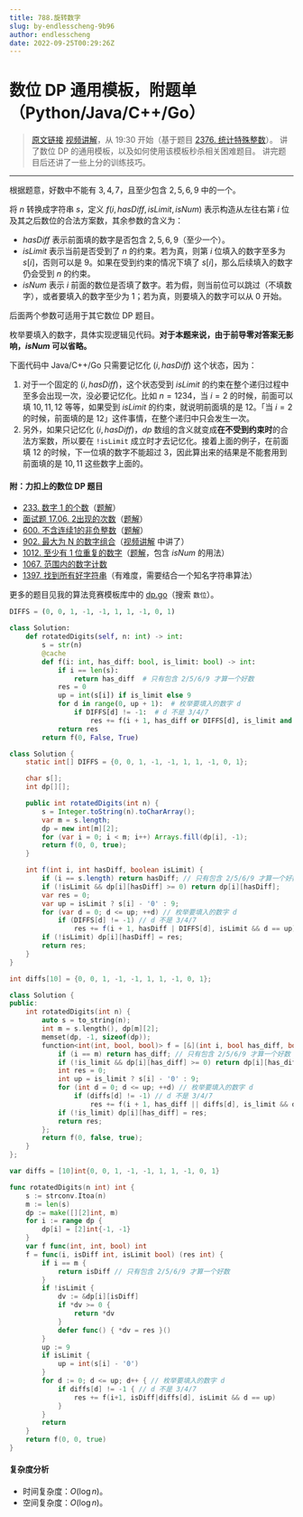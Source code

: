 ```yaml
---
title: 788.旋转数字
slug: by-endlesscheng-9b96
author: endlesscheng
date: 2022-09-25T00:29:26Z
---
```

# 数位 DP 通用模板，附题单（Python/Java/C++/Go）
 
> [原文链接](https://leetcode.cn/problems/rotated-digits/solution/by-endlesscheng-9b96)
[视频讲解](https://www.bilibili.com/video/BV1rS4y1s721)，从 19:30 开始（基于题目 [2376. 统计特殊整数](https://leetcode.cn/problems/count-special-integers/)）。
讲了数位 DP 的通用模板，以及如何使用该模板秒杀相关困难题目。
讲完题目后还讲了一些上分的训练技巧。

--- 

根据题意，好数中不能有 $3,4,7$，且至少包含 $2,5,6,9$ 中的一个。

将 $n$ 转换成字符串 $s$，定义 $f(i,\textit{hasDiff}, \textit{isLimit}, \textit{isNum})$ 表示构造从左往右第 $i$ 位及其之后数位的合法方案数，其余参数的含义为：

- $\textit{hasDiff}$ 表示前面填的数字是否包含 $2,5,6,9$（至少一个）。
- $\textit{isLimit}$ 表示当前是否受到了 $n$ 的约束。若为真，则第 $i$ 位填入的数字至多为 $s[i]$，否则可以是 $9$。如果在受到约束的情况下填了 $s[i]$，那么后续填入的数字仍会受到 $n$ 的约束。
- $\textit{isNum}$ 表示 $i$ 前面的数位是否填了数字。若为假，则当前位可以跳过（不填数字），或者要填入的数字至少为 $1$；若为真，则要填入的数字可以从 $0$ 开始。

后面两个参数可适用于其它数位 DP 题目。

枚举要填入的数字，具体实现逻辑见代码。**对于本题来说，由于前导零对答案无影响，$\textit{isNum}$ 可以省略。**

下面代码中 Java/C++/Go 只需要记忆化 $(i,\textit{hasDiff})$ 这个状态，因为：

1. 对于一个固定的 $(i,\textit{hasDiff})$，这个状态受到 $\textit{isLimit}$ 的约束在整个递归过程中至多会出现一次，没必要记忆化。比如 $n=1234$，当 $i=2$ 的时候，前面可以填 $10,11,12$ 等等，如果受到 $\textit{isLimit}$ 的约束，就说明前面填的是 $12$。「当 $i=2$ 的时候，前面填的是 $12$」这件事情，在整个递归中只会发生一次。
2. 另外，如果只记忆化 $(i,\textit{hasDiff})$，$\textit{dp}$ 数组的含义就变成**在不受到约束时**的合法方案数，所以要在 `!isLimit` 成立时才去记忆化。接着上面的例子，在前面填 $12$ 的时候，下一位填的数字不能超过 $3$，因此算出来的结果是不能套用到前面填的是 $10,11$ 这些数字上面的。

#### 附：力扣上的数位 DP 题目

- [233. 数字 1 的个数](https://leetcode.cn/problems/number-of-digit-one/)（[题解](https://leetcode.cn/problems/number-of-digit-one/solution/by-endlesscheng-h9ua/)）
- [面试题 17.06. 2出现的次数](https://leetcode.cn/problems/number-of-2s-in-range-lcci/)（[题解](https://leetcode.cn/problems/number-of-2s-in-range-lcci/solution/by-endlesscheng-x4mf/)）
- [600. 不含连续1的非负整数](https://leetcode.cn/problems/non-negative-integers-without-consecutive-ones/)（[题解](https://leetcode.cn/problems/non-negative-integers-without-consecutive-ones/solution/by-endlesscheng-1egu/)）
- [902. 最大为 N 的数字组合](https://leetcode.cn/problems/numbers-at-most-n-given-digit-set/)（[视频讲解](https://www.bilibili.com/video/BV1rS4y1s721) 中讲了）
- [1012. 至少有 1 位重复的数字](https://leetcode.cn/problems/numbers-with-repeated-digits/)（[题解](https://leetcode.cn/problems/numbers-with-repeated-digits/solution/by-endlesscheng-c5vg/)，包含 $\textit{isNum}$ 的用法）
- [1067. 范围内的数字计数](https://leetcode.cn/problems/digit-count-in-range/)
- [1397. 找到所有好字符串](https://leetcode.cn/problems/find-all-good-strings/)（有难度，需要结合一个知名字符串算法）

更多的题目见我的算法竞赛模板库中的 [dp.go](https://github.com/EndlessCheng/codeforces-go/blob/master/copypasta/dp.go#L1731)（搜索 `数位`）。

```py [sol1-Python3]
DIFFS = (0, 0, 1, -1, -1, 1, 1, -1, 0, 1)

class Solution:
    def rotatedDigits(self, n: int) -> int:
        s = str(n)
        @cache
        def f(i: int, has_diff: bool, is_limit: bool) -> int:
            if i == len(s):
                return has_diff  # 只有包含 2/5/6/9 才算一个好数
            res = 0
            up = int(s[i]) if is_limit else 9
            for d in range(0, up + 1):  # 枚举要填入的数字 d
                if DIFFS[d] != -1:  # d 不是 3/4/7
                    res += f(i + 1, has_diff or DIFFS[d], is_limit and d == up)
            return res
        return f(0, False, True)
```

```java [sol1-Java]
class Solution {
    static int[] DIFFS = {0, 0, 1, -1, -1, 1, 1, -1, 0, 1};

    char s[];
    int dp[][];

    public int rotatedDigits(int n) {
        s = Integer.toString(n).toCharArray();
        var m = s.length;
        dp = new int[m][2];
        for (var i = 0; i < m; i++) Arrays.fill(dp[i], -1);
        return f(0, 0, true);
    }

    int f(int i, int hasDiff, boolean isLimit) {
        if (i == s.length) return hasDiff; // 只有包含 2/5/6/9 才算一个好数
        if (!isLimit && dp[i][hasDiff] >= 0) return dp[i][hasDiff];
        var res = 0;
        var up = isLimit ? s[i] - '0' : 9;
        for (var d = 0; d <= up; ++d) // 枚举要填入的数字 d
            if (DIFFS[d] != -1) // d 不是 3/4/7
                res += f(i + 1, hasDiff | DIFFS[d], isLimit && d == up);
        if (!isLimit) dp[i][hasDiff] = res;
        return res;
    }
}
```

```cpp [sol1-C++]
int diffs[10] = {0, 0, 1, -1, -1, 1, 1, -1, 0, 1};

class Solution {
public:
    int rotatedDigits(int n) {
        auto s = to_string(n);
        int m = s.length(), dp[m][2];
        memset(dp, -1, sizeof(dp));
        function<int(int, bool, bool)> f = [&](int i, bool has_diff, bool is_limit) -> int {
            if (i == m) return has_diff; // 只有包含 2/5/6/9 才算一个好数
            if (!is_limit && dp[i][has_diff] >= 0) return dp[i][has_diff];
            int res = 0;
            int up = is_limit ? s[i] - '0' : 9;
            for (int d = 0; d <= up; ++d) // 枚举要填入的数字 d
                if (diffs[d] != -1) // d 不是 3/4/7
                    res += f(i + 1, has_diff || diffs[d], is_limit && d == up);
            if (!is_limit) dp[i][has_diff] = res;
            return res;
        };
        return f(0, false, true);
    }
};
```

```go [sol1-Go]
var diffs = [10]int{0, 0, 1, -1, -1, 1, 1, -1, 0, 1}

func rotatedDigits(n int) int {
	s := strconv.Itoa(n)
	m := len(s)
	dp := make([][2]int, m)
	for i := range dp {
		dp[i] = [2]int{-1, -1}
	}
	var f func(int, int, bool) int
	f = func(i, isDiff int, isLimit bool) (res int) {
		if i == m {
			return isDiff // 只有包含 2/5/6/9 才算一个好数
		}
		if !isLimit {
			dv := &dp[i][isDiff]
			if *dv >= 0 {
				return *dv
			}
			defer func() { *dv = res }()
		}
		up := 9
		if isLimit {
			up = int(s[i] - '0')
		}
		for d := 0; d <= up; d++ { // 枚举要填入的数字 d
			if diffs[d] != -1 { // d 不是 3/4/7
				res += f(i+1, isDiff|diffs[d], isLimit && d == up)
			}
		}
		return
	}
	return f(0, 0, true)
}
```

#### 复杂度分析

- 时间复杂度：$O(\log n)$。
- 空间复杂度：$O(\log n)$。

